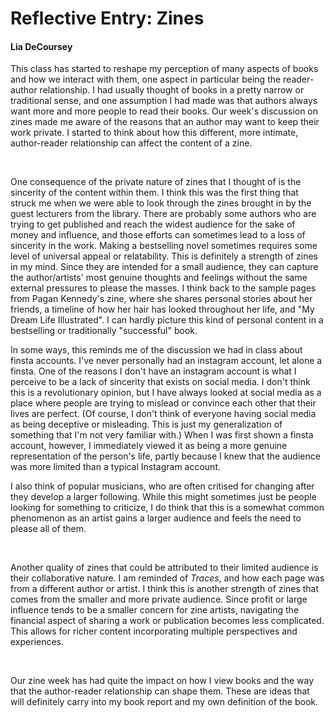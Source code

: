 # Reflective Entry: Zines

#### Lia DeCoursey


This class has started to reshape my perception of many aspects of books and how we interact with them, one aspect in particular being the reader-author relationship. I had usually thought of books in a pretty narrow or traditional sense, and one assumption I had made was that authors always want more and more people to read their books. Our week's discussion on zines made me aware of the reasons that an author may want to keep their work private. I started to think about how this different, more intimate, author-reader relationship can affect the content of a zine.     
    
<br> 
 
One consequence of the private nature of zines that I thought of is the sincerity of the content within them. I think this was the first thing that struck me when we were able to look through the zines brought in by the guest lecturers from the library. There are probably some authors who are trying to get published and reach the widest audience for the sake of money and influence, and those efforts can sometimes lead to a loss of sincerity in the work. Making a bestselling novel sometimes requires some level of universal appeal or relatability. This is definitely a strength of zines in my mind. Since they are intended for a small audience, they can capture the author/artists' most genuine thoughts and feelings without the same external pressures to please the masses. I think back to the sample pages from Pagan Kennedy's zine, where she shares personal stories about her friends, a timeline of how her hair has looked throughout her life, and "My Dream Life Illustrated". I can hardly picture this kind of personal content in a bestselling or traditionally "successful" book.    

In some ways, this reminds me of the discussion we had in class about finsta accounts. I've never personally had an instagram account, let alone a finsta. One of the reasons I don't have an instagram account is what I perceive to be a lack of sincerity that exists on social media. I don't think this is a revolutionary opinion, but I have always looked at social media as a place where people are trying to mislead or convince each other that their lives are perfect. (Of course, I don't think of everyone having social media as being deceptive or misleading. This is just my generalization of something that I'm not very familiar with.) When I was first shown a finsta account, however, I immediately viewed it as being a more genuine representation of the person's life, partly because I knew that the audience was more limited than a typical Instagram account. 

I also think of popular musicians, who are often critised for changing after they develop a larger following. While this might sometimes just be people looking for something to criticize, I do think that this is a somewhat common phenomenon as an artist gains a larger audience and feels the need to please all of them.

<br>

Another quality of zines that could be attributed to their limited audience is their collaborative nature. I am reminded of _Traces_, and how each page was from a different author or artist. I think this is another strength of zines that comes from the smaller and more private audience. Since profit or large influence tends to be a smaller concern for zine artists, navigating the financial aspect of sharing a work or publication becomes less complicated. This allows for richer content incorporating multiple perspectives and experiences.

<br>

Our zine week has had quite the impact on how I view books and the way that the author-reader relationship can shape them. These are ideas that will definitely carry into my book report and my own definition of the book.

